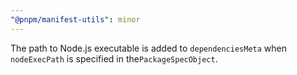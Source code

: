 ```yaml
---
"@pnpm/manifest-utils": minor
---
```


The path to Node.js executable is added to `dependenciesMeta` when `nodeExecPath` is specified in the`PackageSpecObject`.
